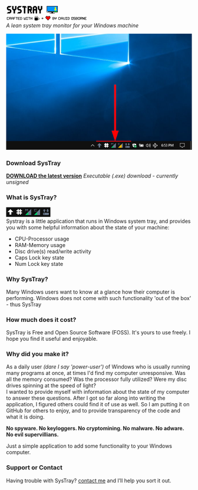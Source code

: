 ![SysTray logo](assets/systray.png)<br>
![Crafted by](assets/craftedby.png)<br>
*A lean system tray monitor for your Windows machine*

![Systray In Taskbar](assets/Desktop-00.png)

### Download SysTray
**[DOWNLOAD the latest version](https://github.com/david-osborne/SysTray/releases/tag/v0.1-beta)**  *Executable (.exe) download - currently unsigned*

### What is SysTray?
![SysTray Animated](assets/SysTray.gif)<br>
Systray is a little application that runs in Windows system tray, and provides you with some helpful information about the state of your machine:
- CPU-Processor usage
- RAM-Memory usage
- Disc drive(s) read/write activity
- Caps Lock key state
- Num Lock key state

### Why SysTray?
Many Windows users want to know at a glance how their computer is performing.  Windows does not come with such functionality 'out of the box' - thus SysTray

### How much does it cost?
SysTray is Free and Open Source Software (FOSS).  It's yours to use freely.  I hope you find it useful and enjoyable.

### Why did you make it?
As a daily user *(dare I say 'power-user')* of Windows who is usually running many programs at once, at times I'd find my computer unresponsive.  Was all the memory consumed?  Was the processor fully utilized?  Were my disc drives spinning at the speed of light?<br>
I wanted to provide myself with information about the state of my computer to answer these questions.  After I got so far along into writing the application, I figured others could find it of use as well.  So I am putting it on GitHub for others to enjoy, and to provide transparency of the code and what it is doing.

**No spyware.  No keyloggers.  No cryptomining.  No malware.  No adware.  No evil supervillians.**

Just a simple application to add some functionality to your Windows computer.

### Support or Contact

Having trouble with SysTray? [contact me](mailto://systray@outlook.com) and I’ll help you sort it out.

